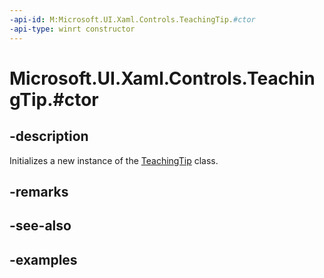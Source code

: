```yaml
---
-api-id: M:Microsoft.UI.Xaml.Controls.TeachingTip.#ctor
-api-type: winrt constructor
---
```


# Microsoft.UI.Xaml.Controls.TeachingTip.#ctor

<!--
public TeachingTip ();
-->

## -description

Initializes a new instance of the [TeachingTip](teachingtip.md) class.

## -remarks

## -see-also

## -examples

